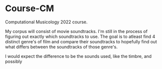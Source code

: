 # Course-CM
Computational Musicology 2022 course.

My corpus will consist of movie soundtracks. I'm still in the process of figuring out exactly which soundtracks to use. 
The goal is to atleast find 4 distinct genre's of film and compare their soundtracks to hopefully find out what differs between the soundtracks of 
those genre's.

I would expect the difference to be the sounds used, like the timbre, and possibly
